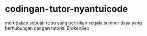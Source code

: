 # codingan-tutor-nyantuicode
merupakan sebuah repo yang berisikan segala sumber daya yang berhubungan dengan tutorial BrokenSec
